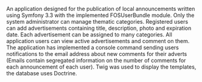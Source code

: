 An application designed for the publication of local announcements written using Symfony
3.3 with the implemented FOSUserBundle module. Only the system administrator can
manage thematic categories. Registered users can add advertisements containing title,
description, photo and expiration date. Each advertisement can be assigned to many
categories. All application users can view active advertisements and comment on them. The
application has implemented a console command sending users notifications to the email
address about new comments for their adverts (Emails contain segregated information on the
number of comments for each announcement of each user). Twig was used to display the
templates, the database uses Doctrine.